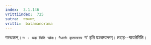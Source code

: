 ```yaml
---
index:  3.1.146
vrittiindex:  725
sutra:  गस्थकन्
vritti:  balamanorama 
---
```


गस्थकन्। `गः - थक्'न्निति च्छेदः। गैधातोः कृतात्वस्य `ग' इति पञ्चम्यन्तम्। तदाह--गायतेरिति। 


